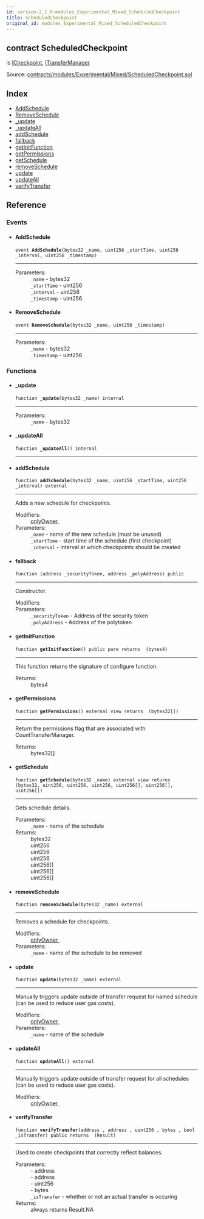 ```yaml
---
id: version-2.1.0-modules_Experimental_Mixed_ScheduledCheckpoint
title: ScheduledCheckpoint
original_id: modules_Experimental_Mixed_ScheduledCheckpoint
---
```


<div class="contract-doc"><div class="contract"><h2 class="contract-header"><span class="contract-kind">contract</span> ScheduledCheckpoint</h2><p class="base-contracts"><span>is</span> <a href="modules_Checkpoint_ICheckpoint.html">ICheckpoint</a><span>, </span><a href="modules_TransferManager_ITransferManager.html">ITransferManager</a></p><div class="source">Source: <a href="https://github.com/PolymathNetwork/polymath-core/blob/v2.1.0/contracts/modules/Experimental/Mixed/ScheduledCheckpoint.sol" target="_blank">contracts/modules/Experimental/Mixed/ScheduledCheckpoint.sol</a></div></div><div class="index"><h2>Index</h2><ul><li><a href="modules_Experimental_Mixed_ScheduledCheckpoint.html#AddSchedule">AddSchedule</a></li><li><a href="modules_Experimental_Mixed_ScheduledCheckpoint.html#RemoveSchedule">RemoveSchedule</a></li><li><a href="modules_Experimental_Mixed_ScheduledCheckpoint.html#_update">_update</a></li><li><a href="modules_Experimental_Mixed_ScheduledCheckpoint.html#_updateAll">_updateAll</a></li><li><a href="modules_Experimental_Mixed_ScheduledCheckpoint.html#addSchedule">addSchedule</a></li><li><a href="modules_Experimental_Mixed_ScheduledCheckpoint.html#">fallback</a></li><li><a href="modules_Experimental_Mixed_ScheduledCheckpoint.html#getInitFunction">getInitFunction</a></li><li><a href="modules_Experimental_Mixed_ScheduledCheckpoint.html#getPermissions">getPermissions</a></li><li><a href="modules_Experimental_Mixed_ScheduledCheckpoint.html#getSchedule">getSchedule</a></li><li><a href="modules_Experimental_Mixed_ScheduledCheckpoint.html#removeSchedule">removeSchedule</a></li><li><a href="modules_Experimental_Mixed_ScheduledCheckpoint.html#update">update</a></li><li><a href="modules_Experimental_Mixed_ScheduledCheckpoint.html#updateAll">updateAll</a></li><li><a href="modules_Experimental_Mixed_ScheduledCheckpoint.html#verifyTransfer">verifyTransfer</a></li></ul></div><div class="reference"><h2>Reference</h2><div class="events"><h3>Events</h3><ul><li><div class="item event"><span id="AddSchedule" class="anchor-marker"></span><h4 class="name">AddSchedule</h4><div class="body"><code class="signature">event <strong>AddSchedule</strong><span>(bytes32 _name, uint256 _startTime, uint256 _interval, uint256 _timestamp) </span></code><hr/><dl><dt><span class="label-parameters">Parameters:</span></dt><dd><div><code>_name</code> - bytes32</div><div><code>_startTime</code> - uint256</div><div><code>_interval</code> - uint256</div><div><code>_timestamp</code> - uint256</div></dd></dl></div></div></li><li><div class="item event"><span id="RemoveSchedule" class="anchor-marker"></span><h4 class="name">RemoveSchedule</h4><div class="body"><code class="signature">event <strong>RemoveSchedule</strong><span>(bytes32 _name, uint256 _timestamp) </span></code><hr/><dl><dt><span class="label-parameters">Parameters:</span></dt><dd><div><code>_name</code> - bytes32</div><div><code>_timestamp</code> - uint256</div></dd></dl></div></div></li></ul></div><div class="functions"><h3>Functions</h3><ul><li><div class="item function"><span id="_update" class="anchor-marker"></span><h4 class="name">_update</h4><div class="body"><code class="signature">function <strong>_update</strong><span>(bytes32 _name) </span><span>internal </span></code><hr/><dl><dt><span class="label-parameters">Parameters:</span></dt><dd><div><code>_name</code> - bytes32</div></dd></dl></div></div></li><li><div class="item function"><span id="_updateAll" class="anchor-marker"></span><h4 class="name">_updateAll</h4><div class="body"><code class="signature">function <strong>_updateAll</strong><span>() </span><span>internal </span></code><hr/></div></div></li><li><div class="item function"><span id="addSchedule" class="anchor-marker"></span><h4 class="name">addSchedule</h4><div class="body"><code class="signature">function <strong>addSchedule</strong><span>(bytes32 _name, uint256 _startTime, uint256 _interval) </span><span>external </span></code><hr/><div class="description"><p>Adds a new schedule for checkpoints.</p></div><dl><dt><span class="label-modifiers">Modifiers:</span></dt><dd><a href="modules_Module.html#onlyOwner">onlyOwner </a></dd><dt><span class="label-parameters">Parameters:</span></dt><dd><div><code>_name</code> - name of the new schedule (must be unused)</div><div><code>_startTime</code> - start time of the schedule (first checkpoint)</div><div><code>_interval</code> - interval at which checkpoints should be created</div></dd></dl></div></div></li><li><div class="item function"><span id="fallback" class="anchor-marker"></span><h4 class="name">fallback</h4><div class="body"><code class="signature">function <strong></strong><span>(address _securityToken, address _polyAddress) </span><span>public </span></code><hr/><div class="description"><p>Constructor.</p></div><dl><dt><span class="label-modifiers">Modifiers:</span></dt><dd></dd><dt><span class="label-parameters">Parameters:</span></dt><dd><div><code>_securityToken</code> - Address of the security token</div><div><code>_polyAddress</code> - Address of the polytoken</div></dd></dl></div></div></li><li><div class="item function"><span id="getInitFunction" class="anchor-marker"></span><h4 class="name">getInitFunction</h4><div class="body"><code class="signature">function <strong>getInitFunction</strong><span>() </span><span>public </span><span>pure </span><span>returns  (bytes4) </span></code><hr/><div class="description"><p>This function returns the signature of configure function.</p></div><dl><dt><span class="label-return">Returns:</span></dt><dd>bytes4</dd></dl></div></div></li><li><div class="item function"><span id="getPermissions" class="anchor-marker"></span><h4 class="name">getPermissions</h4><div class="body"><code class="signature">function <strong>getPermissions</strong><span>() </span><span>external </span><span>view </span><span>returns  (bytes32[]) </span></code><hr/><div class="description"><p>Return the permissions flag that are associated with CountTransferManager.</p></div><dl><dt><span class="label-return">Returns:</span></dt><dd>bytes32[]</dd></dl></div></div></li><li><div class="item function"><span id="getSchedule" class="anchor-marker"></span><h4 class="name">getSchedule</h4><div class="body"><code class="signature">function <strong>getSchedule</strong><span>(bytes32 _name) </span><span>external </span><span>view </span><span>returns  (bytes32, uint256, uint256, uint256, uint256[], uint256[], uint256[]) </span></code><hr/><div class="description"><p>Gets schedule details.</p></div><dl><dt><span class="label-parameters">Parameters:</span></dt><dd><div><code>_name</code> - name of the schedule</div></dd><dt><span class="label-return">Returns:</span></dt><dd>bytes32</dd><dd>uint256</dd><dd>uint256</dd><dd>uint256</dd><dd>uint256[]</dd><dd>uint256[]</dd><dd>uint256[]</dd></dl></div></div></li><li><div class="item function"><span id="removeSchedule" class="anchor-marker"></span><h4 class="name">removeSchedule</h4><div class="body"><code class="signature">function <strong>removeSchedule</strong><span>(bytes32 _name) </span><span>external </span></code><hr/><div class="description"><p>Removes a schedule for checkpoints.</p></div><dl><dt><span class="label-modifiers">Modifiers:</span></dt><dd><a href="modules_Module.html#onlyOwner">onlyOwner </a></dd><dt><span class="label-parameters">Parameters:</span></dt><dd><div><code>_name</code> - name of the schedule to be removed</div></dd></dl></div></div></li><li><div class="item function"><span id="update" class="anchor-marker"></span><h4 class="name">update</h4><div class="body"><code class="signature">function <strong>update</strong><span>(bytes32 _name) </span><span>external </span></code><hr/><div class="description"><p>Manually triggers update outside of transfer request for named schedule (can be used to reduce user gas costs).</p></div><dl><dt><span class="label-modifiers">Modifiers:</span></dt><dd><a href="modules_Module.html#onlyOwner">onlyOwner </a></dd><dt><span class="label-parameters">Parameters:</span></dt><dd><div><code>_name</code> - name of the schedule</div></dd></dl></div></div></li><li><div class="item function"><span id="updateAll" class="anchor-marker"></span><h4 class="name">updateAll</h4><div class="body"><code class="signature">function <strong>updateAll</strong><span>() </span><span>external </span></code><hr/><div class="description"><p>Manually triggers update outside of transfer request for all schedules (can be used to reduce user gas costs).</p></div><dl><dt><span class="label-modifiers">Modifiers:</span></dt><dd><a href="modules_Module.html#onlyOwner">onlyOwner </a></dd></dl></div></div></li><li><div class="item function"><span id="verifyTransfer" class="anchor-marker"></span><h4 class="name">verifyTransfer</h4><div class="body"><code class="signature">function <strong>verifyTransfer</strong><span>(address , address , uint256 , bytes , bool _isTransfer) </span><span>public </span><span>returns  (Result) </span></code><hr/><div class="description"><p>Used to create checkpoints that correctly reflect balances.</p></div><dl><dt><span class="label-parameters">Parameters:</span></dt><dd><div><code></code> - address</div><div><code></code> - address</div><div><code></code> - uint256</div><div><code></code> - bytes</div><div><code>_isTransfer</code> - whether or not an actual transfer is occuring</div></dd><dt><span class="label-return">Returns:</span></dt><dd>always returns Result.NA</dd></dl></div></div></li></ul></div></div></div>
